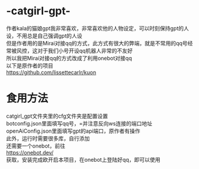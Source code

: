 # -catgirl-gpt-
作者kala的猫娘gpt我非常喜欢，非常喜欢他的人物设定，可以时刻保持gpt的人设，不用总是自己强调gpt的人设\
但是作者用的是Mirai对接qq的方式，此方式有很大的弊端，就是不常用的qq号经常被风控，这对于我们小号开设qq机器人非常的不友好\
所以我把Mirai对接qq的方式改成了利用onebot对接qq\
以下是原作者的项目\
https://github.com/lissettecarlr/kuon
# 食用方法
catgirl_gpt文件夹里的cfg文件夹是配置设置\
botconfig.json里面填写qq号，=并注意反向ws连接的端口地址\
openAiConfig.json里面填写gpt的api端口，原作者有操作\
此外，运行时需要很多库，自行添加\
还需要一个onebot，前往 \
https://onebot.dev/ \
获取，安装完成欧开启本项目，在onebot上登陆好qq，即可以使用
